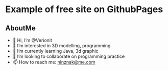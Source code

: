 # Example of free site on GithubPages
## AboutMe

- 👋 Hi, I’m @Verionit
- 👀 I’m interested in 3D modelling, programming
- 🌱 I’m currently learning Java, 3d graphic
- 💞️ I’m looking to collaborate on programming practice
- 📫 How to reach me: ninznak@me.com

  
